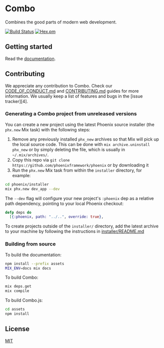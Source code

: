 # Combo

Combines the good parts of modern web development.

[![Build Status](https://github.com/combo-team/combo/workflows/CI/badge.svg)](https://github.com/combo-team/combo/actions/workflows/ci.yml) [![Hex.pm](https://img.shields.io/hexpm/v/combo.svg)](https://hex.pm/packages/combo)

## Getting started

Read the [documentation](https://hexdocs.pm/combo).

## Contributing

We appreciate any contribution to Combo. Check our [CODE_OF_CONDUCT.md](CODE_OF_CONDUCT.md) and [CONTRIBUTING.md](CONTRIBUTING.md) guides for more information. We usually keep a list of features and bugs in the [issue tracker][4].

### Generating a Combo project from unreleased versions

You can create a new project using the latest Phoenix source installer (the `phx.new` Mix task) with the following steps:

1. Remove any previously installed `phx_new` archives so that Mix will pick up the local source code. This can be done with `mix archive.uninstall phx_new` or by simply deleting the file, which is usually in `~/.mix/archives/`.
2. Copy this repo via `git clone https://github.com/phoenixframework/phoenix` or by downloading it
3. Run the `phx.new` Mix task from within the `installer` directory, for example:

```bash
cd phoenix/installer
mix phx.new dev_app --dev
```

The `--dev` flag will configure your new project's `:phoenix` dep as a relative path dependency, pointing to your local Phoenix checkout:

```elixir
defp deps do
  [{:phoenix, path: "../..", override: true},
```

To create projects outside of the `installer/` directory, add the latest archive to your machine by following the instructions in [installer/README.md](https://github.com/phoenixframework/phoenix/blob/main/installer/README.md)

### Building from source

To build the documentation:

```bash
npm install --prefix assets
MIX_ENV=docs mix docs
```

To build Combo:

```bash
mix deps.get
mix compile
```

To build Combo.js:

```bash
cd assets
npm install
```

## License

[MIT](LICENSE.txt)
